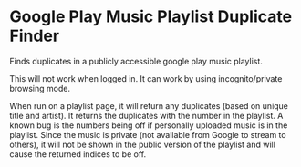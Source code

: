 # Google Play Music Playlist Duplicate Finder
Finds duplicates in a publicly accessible google play music playlist.  

This will not work when logged in. It can work by using incognito/private browsing mode.

When run on a playlist page, it will return any duplicates (based on unique title and 
artist). It returns the duplicates with the number in the playlist. A known bug is the 
numbers being off if personally uploaded music is in the playlist. Since the music is 
private (not available from Google to stream to others), it will not be shown in the 
public version of the playlist and will cause the returned indices to be off. 

